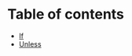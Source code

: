 # Table of contents

- [If](/documentation/if-unless-if.html)
- [Unless](/documentation/if-unless-unless.html)